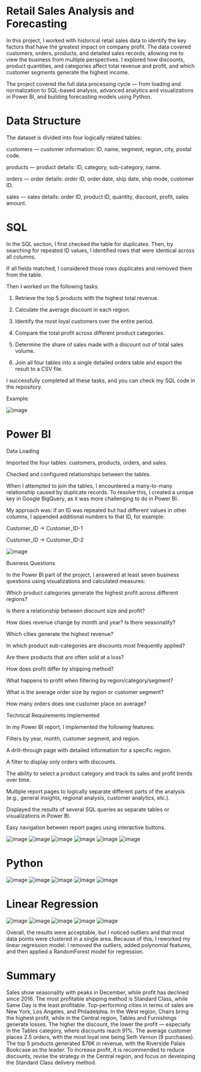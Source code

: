 # Retail Sales Analysis and Forecasting
In this project, I worked with historical retail sales data to identify the key factors that have the greatest impact on company profit. The data covered customers, orders, products, and detailed sales records, allowing me to view the business from multiple perspectives. I explored how discounts, product quantities, and categories affect total revenue and profit, and which customer segments generate the highest income.

The project covered the full data processing cycle — from loading and normalization to SQL-based analysis, advanced analytics and visualizations in Power BI, and building forecasting models using Python.

# Data Structure
The dataset is divided into four logically related tables:

customers — customer information: ID, name, segment, region, city, postal code.

products — product details: ID, category, sub-category, name.

orders — order details: order ID, order date, ship date, ship mode, customer ID.

sales — sales details: order ID, product ID, quantity, discount, profit, sales amount.

# SQL
In the SQL section, I first checked the table for duplicates. Then, by searching for repeated ID values, I identified rows that were identical across all columns. 

If all fields matched, I considered those rows duplicates and removed them from the table.

Then I worked on the following tasks:

1. Retrieve the top 5 products with the highest total revenue.

2. Calculate the average discount in each region.

3. Identify the most loyal customers over the entire period.

4. Compare the total profit across different product categories.

5. Determine the share of sales made with a discount out of total sales volume.

6. Join all four tables into a single detailed orders table and export the result to a CSV file.

I successfully completed all these tasks, and you can check my SQL code in the repository.

Example:

![image](images/0.png)

# Power BI

Data Loading

Imported the four tables: customers, products, orders, and sales.

Checked and configured relationships between the tables.

When I attempted to join the tables, I encountered a many-to-many relationship caused by duplicate records. To resolve this, I created a unique key in Google BigQuery, as it was more challenging to do in Power BI.

My approach was: if an ID was repeated but had different values in other columns, I appended additional numbers to that ID, for example:

Customer_ID → Customer_ID-1

Customer_ID → Customer_ID-2

![image](images/1.png)

Business Questions

In the Power BI part of the project, I answered at least seven business questions using visualizations and calculated measures:

Which product categories generate the highest profit across different regions?

Is there a relationship between discount size and profit?

How does revenue change by month and year? Is there seasonality?

Which cities generate the highest revenue?

In which product sub-categories are discounts most frequently applied?

Are there products that are often sold at a loss?

How does profit differ by shipping method?

What happens to profit when filtering by region/category/segment?

What is the average order size by region or customer segment?

How many orders does one customer place on average?

Technical Requirements Implemented

In my Power BI report, I implemented the following features:

Filters by year, month, customer segment, and region.

A drill-through page with detailed information for a specific region.

A filter to display only orders with discounts.

The ability to select a product category and track its sales and profit trends over time.

Multiple report pages to logically separate different parts of the analysis (e.g., general insights, regional analysis, customer analytics, etc.).

Displayed the results of several SQL queries as separate tables or visualizations in Power BI.

Easy navigation between report pages using interactive buttons.

![image](images/2.png)
![image](images/3.png)
![image](images/4.png)
![image](images/5.png)
![image](images/6.png)
![image](images/7.png)

# Python
![image](images/8.png)
![image](images/9.png)
![image](images/10.png)
![image](images/11.png)
![image](images/12.png)

# Linear Regression
![image](images/13.png)
![image](images/14.png)
![image](images/15.png)
![image](images/16.png)
![image](images/17.png)

Overall, the results were acceptable, but I noticed outliers and that most data points were clustered in a single area. Because of this, I reworked my linear regression model: I removed the outliers, added polynomial features, and then applied a RandomForest model for regression.

# Summary
Sales show seasonality with peaks in December, while profit has declined since 2016. The most profitable shipping method is Standard Class, while Same Day is the least profitable. Top-performing cities in terms of sales are New York, Los Angeles, and Philadelphia. In the West region, Chairs bring the highest profit, while in the Central region, Tables and Furnishings generate losses. The higher the discount, the lower the profit — especially in the Tables category, where discounts reach 91%. The average customer places 2.5 orders, with the most loyal one being Seth Vernon (9 purchases). The top 5 products generated $76K in revenue, with the Riverside Palais Bookcase as the leader. To increase profit, it is recommended to reduce discounts, revise the strategy in the Central region, and focus on developing the Standard Class delivery method.




























